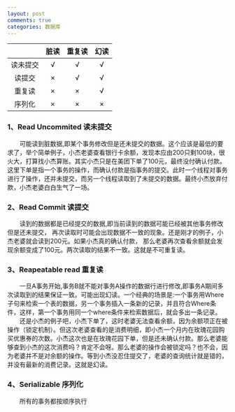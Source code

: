 ```yaml
---
layout: post
comments: true
categories: 数据库
---
```


|     |脏读|重复读|幻读|
|:---:|:---:|:---:|:---:|
|读未提交| √ | √ | √ |   
|读提交  | × | √ | √ |  
|重复读  | × | × | √ |  
|序列化  | × | × | × |

### 1、Read Uncommited 读未提交
&emsp;&emsp;可能读到脏数据,即某个事务修改但是还未提交的数据。这个应该是最低的要求了，举个简单例子，小杰老婆查看银行卡余额，发现本应由200只剩100块，很火大，打算找小杰算账。其实小杰只是在美团下单了100元，最终没付确认付款。这里下单是指一个事务的操作，而确认付款是指事务的提交。此时一个线程对事务进行了操作，还并未提交，而另一个线程读取到了未提交的数据。最终小杰放弃付款，小杰老婆白白生气了一场。

### 2、Read Commit 读提交
&emsp;&emsp;读到的数据都是已经提交的数据,即当前读到的数据可能已经被其他事务修改但是还未提交，
再次读取时可能会出现数据不一致的现象。还是刚才的例子，小杰老婆就会读到200元。如果小杰真的确认付款，
那么老婆再次查看余额就会发现余额变成了100元。两次读取的结果不一致。这就是不可重复读。

### 3、Reapeatable read 重复读
&emsp;&emsp;一旦A事务开始,事务B就不能对事务A操作的数据行进行修改,即事务A期间多次读取到的结果保证一致。可能出现幻读。一个经典的场景是:一个事务用Where子句来检索一个表的数据，另一个事务插入一条新的记录，并且符合Where条件，这样，第一个事务用同一个where条件来检索数据后，就会多出一条记录。   
&emsp;&emsp;还是小杰的例子吧，小杰下单了，这时老婆无法查看余额，因为余额项正在被操作（锁定机制）。但这次老婆查看的是消费明细，即小杰一个月内在玫瑰花园购买优惠券的次数。小杰这次也是在玫瑰花园下单，但是还未确认付款。那么老婆能够查到小杰的这次消费吗？肯定不会呀。那么老婆的操作会被锁定吗？也不会，因为老婆并不是对余额的操作。等到小杰没忍住提交了，老婆的查询统计就是错的，并没有最新的消费记录。这就是幻读。

### 4、Serializable 序列化
&emsp;&emsp;所有的事务都按顺序执行
